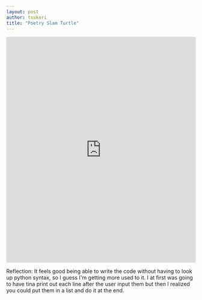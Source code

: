 ```yaml
---
layout: post
author: tsukori
title: "Poetry Slam Turtle"
---
```


<iframe src="https://trinket.io/embed/python/49fa4aa2dd" width="100%" height="600" frameborder="0" marginwidth="0" marginheight="0" allowfullscreen></iframe>

Reflection: It feels good being able to write the code without having to look up python syntax, so I guess I'm getting more used to it. I at first was going to have tina print out each line after the user input them but then I realized you could put them in a list and do it at the end. 
